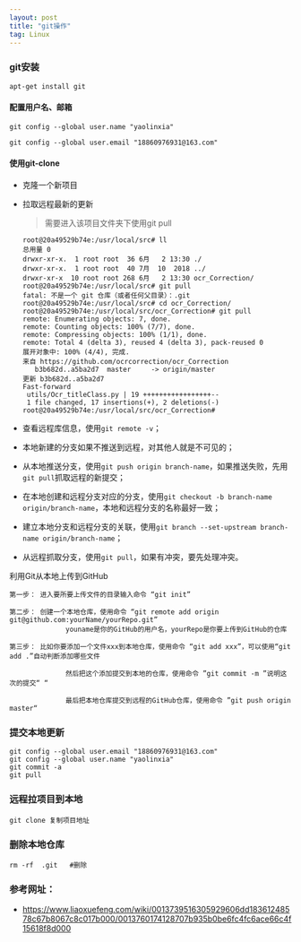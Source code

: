 ```yaml
---
layout: post
title: "git操作"
tag: Linux
---
```

### **git安装**

~~~
apt-get install git
~~~

#### 配置用户名、邮箱



~~~
git config --global user.name "yaolinxia"

git config --global user.email "18860976931@163.com"

~~~

#### **使用git-clone**

- 克隆一个新项目

- 拉取远程最新的更新

  > 需要进入该项目文件夹下使用git pull

  ~~~
  root@20a49529b74e:/usr/local/src# ll
  总用量 0
  drwxr-xr-x.  1 root root  36 6月   2 13:30 ./
  drwxr-xr-x.  1 root root  40 7月  10  2018 ../
  drwxr-xr-x  10 root root 268 6月   2 13:30 ocr_Correction/
  root@20a49529b74e:/usr/local/src# git pull
  fatal: 不是一个 git 仓库（或者任何父目录）：.git
  root@20a49529b74e:/usr/local/src# cd ocr_Correction/
  root@20a49529b74e:/usr/local/src/ocr_Correction# git pull
  remote: Enumerating objects: 7, done.
  remote: Counting objects: 100% (7/7), done.
  remote: Compressing objects: 100% (1/1), done.
  remote: Total 4 (delta 3), reused 4 (delta 3), pack-reused 0
  展开对象中: 100% (4/4), 完成.
  来自 https://github.com/ocrcorrection/ocr_Correction
     b3b682d..a5ba2d7  master     -> origin/master
  更新 b3b682d..a5ba2d7
  Fast-forward
   utils/Ocr_titleClass.py | 19 +++++++++++++++++--
   1 file changed, 17 insertions(+), 2 deletions(-)
  root@20a49529b74e:/usr/local/src/ocr_Correction# 
  ~~~

  



- 查看远程库信息，使用`git remote -v`；
- 本地新建的分支如果不推送到远程，对其他人就是不可见的；
- 从本地推送分支，使用`git push origin branch-name`，如果推送失败，先用`git pull`抓取远程的新提交；
- 在本地创建和远程分支对应的分支，使用`git checkout -b branch-name origin/branch-name`，本地和远程分支的名称最好一致；
- 建立本地分支和远程分支的关联，使用`git branch --set-upstream branch-name origin/branch-name`；
- 从远程抓取分支，使用`git pull`，如果有冲突，要先处理冲突。

利用Git从本地上传到GitHub

    第一步： 进入要所要上传文件的目录输入命令 “git init”
    
    第二步： 创建一个本地仓库，使用命令 “git remote add origin git@github.com:yourName/yourRepo.git”
                  youname是你的GitHub的用户名，yourRepo是你要上传到GitHub的仓库
    
    第三步： 比如你要添加一个文件xxx到本地仓库，使用命令 “git add xxx”，可以使用“git add .”自动判断添加哪些文件
    
                  然后把这个添加提交到本地的仓库，使用命令 ”git commit -m ”说明这次的提交“ “
    
                  最后把本地仓库提交到远程的GitHub仓库，使用命令 ”git push origin master“

### **提交本地更新**

~~~
git config --global user.email "18860976931@163.com"
git config --global user.name "yaolinxia"
git commit -a
git pull
~~~

### **远程拉项目到本地**

~~~
git clone 复制项目地址
~~~

### **删除本地仓库**

~~~
rm -rf  .git   #删除
~~~



### 参考网址：

- <https://www.liaoxuefeng.com/wiki/0013739516305929606dd18361248578c67b8067c8c017b000/0013760174128707b935b0be6fc4fc6ace66c4f15618f8d000>

